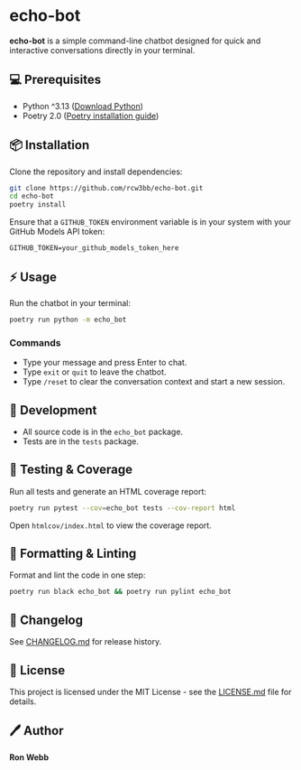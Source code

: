 # echo-bot

**echo-bot** is a simple command-line chatbot designed for quick and interactive conversations directly in your terminal.

## :computer: Prerequisites
- Python ^3.13 ([Download Python](https://www.python.org/downloads/))
- Poetry 2.0 ([Poetry installation guide](https://python-poetry.org/docs/#installation))

## :package: Installation
Clone the repository and install dependencies:

```sh
git clone https://github.com/rcw3bb/echo-bot.git
cd echo-bot
poetry install
```


Ensure that a `GITHUB_TOKEN` environment variable is in your system with your GitHub Models API token:

```env
GITHUB_TOKEN=your_github_models_token_here
```

## :zap: Usage

Run the chatbot in your terminal:

```sh
poetry run python -m echo_bot
```

### Commands
- Type your message and press Enter to chat.
- Type `exit` or `quit` to leave the chatbot.
- Type `/reset` to clear the conversation context and start a new session.

## :wrench: Development
- All source code is in the `echo_bot` package.
- Tests are in the `tests` package.

## :microscope: Testing & Coverage
Run all tests and generate an HTML coverage report:
```sh
poetry run pytest --cov=echo_bot tests --cov-report html
```
Open `htmlcov/index.html` to view the coverage report.

## :art: Formatting & Linting
Format and lint the code in one step:
```sh
poetry run black echo_bot && poetry run pylint echo_bot
```

## :scroll: Changelog
See [CHANGELOG.md](CHANGELOG.md) for release history.

## :key: License
This project is licensed under the MIT License - see the [LICENSE.md](LICENSE.md) file for details.

## :pen: Author
**Ron Webb**